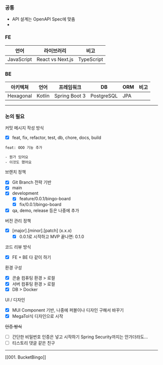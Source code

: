 ### 공통
- API 설계는 OpenAPI Spec에 맞춤
- 

### FE
| 언어       | 라이브러리          | 비고 |
| ---------- | ------------------- | ---- |
| JavaScript | React vs Next.js | TypeScript     |

### BE
| 아키텍쳐  | 언어   | 프레임워크    | DB         | ORM | 비고 |
| --------- | ------ | ------------- | ---------- | --- | ---- |
| Hexagonal | Kotlin | Spring Boot 3 | PostgreSQL | JPA |      |

---
### 논의 필요
커밋 메시지 작성 방식
- [x] feat, fix, refactor, test, db, chore, docs, build
```
feat: OOO 기능 추가

- 뭔가 있어요
- 이것도 했어요
```

브랜치 정책
- [x] Git Branch 전략 기반
- [x] main
- [x] development
	- [x] feature/0.0.1/bingo-board
	- [x] fix/0.0.1/bingo-board
- [x] qa, demo, release 등은 나중에 추가

버전 관리 정책
- [x] [major].[minor].[patch] (x.x.x)
	- [x] 0.0.1로 시작하고 MVP 끝나면: 0.1.0

코드 리뷰 방식
- [x] FE + BE 다 같이 하기

환경 구성
- [x] 콘솔 컴퓨팅 환경 > 로컬
- [x] 서버 컴퓨팅 환경 > 로컬
- [x] DB > Docker

UI / 디자인
- [x] MUI Component 기반, 나중에 퍼블이나 디자인 구해서 바꾸기
- [x] MegaToI식 디자인으로 시작

~~인증 방식~~
- [ ] 간단한 비밀번호 인증은 넣고 시작하기 Spring Security까지는 안가더라도...
- [ ] 티스토리 댓글 같은 친구

---
[[001. BucketBingo]]
